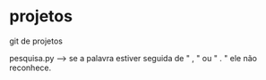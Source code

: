 # projetos

git de projetos


pesquisa.py
--> se a palavra estiver seguida de " , " ou " . " ele não reconhece.
